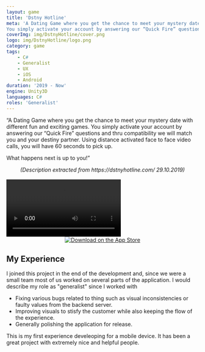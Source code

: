 ```yaml
---
layout: game
title: 'Dstny Hotline'
meta: 'A Dating Game where you get the chance to meet your mystery date with different fun and exciting games.
You simply activate your account by answering our “Quick Fire” questions and thru compatibility we will match you and your destiny partner.'
coverImg: img/DstnyHotline/cover.png
logo: img/DstnyHotline/logo.png
category: game
tags:
    - C#
    - Generalist
    - UX
    - iOS
    - Android
duration: '2019 - Now'
engine: Unity3D
languages: C#
roles: 'Generalist'
---
```

“A Dating Game where you get the chance to meet your mystery date with different fun and exciting games.
You simply activate your account by answering our “Quick Fire” questions and thru compatibility we will match you and your destiny partner.
Using distance activated face to face video calls, you will have 60 seconds to pick up.

What happens next is up to you!”
<br>
<center>
<i>(Description extracted from https://dstnyhotline.com/ 29.10.2019)</i>
</center>
<br>

<video class="video" controls>
  <source src="https://dstnyhotline.com/wp-content/themes/Dstny/videos/dstny-hotline-promo.mp4" type="video/mp4">
  <!-- <source src="movie.ogg" type="video/ogg"> -->
Your browser does not support the video tag.
</video>

<br>

<center>
<a style="margin: 0 auto;" href="https://apps.apple.com/se/app/dstny-hotline/id1468079049" target="_blank">
    <img alt="Download on the App Store" src="https://dstnyhotline.com/wp-content/themes/Dstny/images/download-on-the-app-store.png">
</a>
</center>

## My Experience
I joined this project in the end of the development and, since we were a small team most of us worked on several parts of the application. I would describe my role as "generalist" since I worked with
* Fixing various bugs related to thing such as visual inconsistencies or faulty values from the backend server.
* Improving visuals to stisfy the customer while also keeping the flow of the experience.
* Generally polishing the application for release.

This is my first experience develeoping for a mobile device. It has been a great project with extremely nice and helpful people.